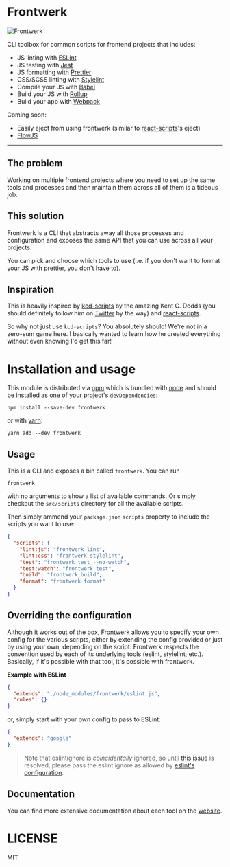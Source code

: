 # Frontwerk

![Frontwerk](https://i.imgur.com/oLbJD6J.jpg)

CLI toolbox for common scripts for frontend projects that includes:

* JS linting with [ESLint][eslint]
* JS testing with [Jest][jest]
* JS formatting with [Prettier][prettier]
* CSS/SCSS linting with [Stylelint][stylelint]
* Compile your JS with [Babel][babel]
* Build your JS with [Rollup][rollup]
* Build your app with [Webpack][webpack]

Coming soon:

* Easily eject from using frontwerk (similar to [react-scripts][react-scripts]'s
  eject)
* [FlowJS][flow]

<hr />

## The problem

Working on multiple frontend projects where you need to set up the same tools
and processes and then maintain them across all of them is a tideous job.

## This solution

Frontwerk is a CLI that abstracts away all those processes and configuration and
exposes the same API that you can use across all your projects.

You can pick and choose which tools to use (i.e. if you don't want to format
your JS with prettier, you don't have to).

## Inspiration

This is heavily inspired by [kcd-scripts][kcd-scripts] by the amazing Kent C.
Dodds (you should definitely follow him on [Twitter][twitter-kentcdodds] by the
way) and [react-scripts][react-scripts].

So why not just use `kcd-scripts`? You absolutely should! We're not in a
zero-sum game here. I basically wanted to learn how he created everything
without even knowing I'd get this far!

# Installation and usage

This module is distributed via [npm][npm] which is bundled with [node][node] and
should be installed as one of your project's `devDependencies`:

```shell
npm install --save-dev frontwerk
```

or with [yarn][yarn]:

```shell
yarn add --dev frontwerk
```

## Usage

This is a CLI and exposes a bin called `frontwerk`. You can run

```shell
frontwerk
```

with no arguments to show a list of available commands. Or simply checkout the
`src/scripts` directory for all the available scripts.

Then simply ammend your `package.json` `scripts` property to include the scripts
you want to use:

```json
{
  "scripts": {
    "lint:js": "frontwerk lint",
    "lint:css": "frontwerk stylelint",
    "test": "frontwerk test --no-watch",
    "test:watch": "frontwerk test",
    "build": "frontwerk build",
    "format": "frontwerk format"
  }
}
```

## Overriding the configuration

Although it works out of the box, Frontwerk allows you to specify your own
config for the various scripts, either by extending the config provided or just
by using your own, depending on the script. Frontwerk respects the convention
used by each of its underlying tools (eslint, stylelint, etc.). Basically, if
it's possible with that tool, it's possible with frontwerk.

**Example with ESLint**

```json
{
  "extends": "./node_modules/frontwerk/eslint.js",
  "rules": {}
}
```

or, simply start with your own config to pass to ESLint:

```json
{
  "extends": "google"
}
```

> Note that eslintignore is _coincidentally_ ignored, so until
> [this issue](https://github.com/eslint/eslint/issues/9227) is resolved, please
> pass the eslint ignore as allowed by
> [eslint's configuration](https://eslint.org/docs/user-guide/configuring).

## Documentation

You can find more extensive documentation about each tool on the
[website][frontwerkorg].

# LICENSE

MIT

[eslint]: https://eslint.org/
[jest]: https://facebook.github.io/jest/
[prettier]: https://prettier.io/
[flow]: https://flow.org/
[stylelint]: https://stylelint.io/
[babel]: https://babeljs.io/
[rollup]: https://rollupjs.org/
[webpack]: https://webpack.js.org/
[flow]: https://flow.org/
[typescript]: http://www.typescriptlang.org/
[npm]: https://www.npmjs.com/
[yarn]: https://yarnpkg.com/
[node]: https://nodejs.org
[react-scripts]: https://www.npmjs.com/package/react-scripts
[kcd-scripts]: https://github.com/kentcdodds/kcd-scripts/
[twitter-kentcdodds]: https://twitter.com/kentcdodds
[package]: https://www.npmjs.com/package/kcd-scripts
[frontwerkorg]: https://frontwerk.org
[license]: https://github.com/tricinel/frontwerk/blob/master/LICENSE
